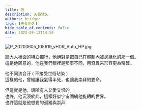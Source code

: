 ```yaml
---
title: 強
description: 天長地久
authors: bridger
tags: [天長地久]
hide_table_of_contents: false
date: 2023-08-13T14:50
---
```


![P_20200605_105619_vHDR_Auto_HP.jpg](https://e.brid.cf/i/2023/08/13/oy0sjj-2.webp)


<!-- truncate -->

論大人裡面的特立獨行，他絕對是把自己在體制內被邊緣化的那一個。  
這是他願意的，他在我們眼裡是那麼不同，用奇異來形容更為精確。  
  
他不同流合汙 ( 不接受世俗玷染 )  
這樣的他，曾經讓我氣得半死，也讓我崇拜的要命。  

但這就是他，讓所有人又愛又恨的。  
也許，他沉浸於此，這樣好似宇宙圍繞他旋轉的世界。  
也許這就是他想要的孤獨與崇拜  